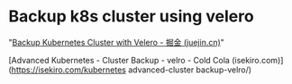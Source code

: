 # Backup k8s cluster using velero



"[Backup Kubernetes Cluster with Velero - 掘金 (juejin.cn)](https://juejin.cn/post/7195380408216158266)"

[Advanced Kubernetes - Cluster Backup - velro - Cold Cola (isekiro.com)](https://isekiro.com/kubernetes advanced-cluster backup-velro/)